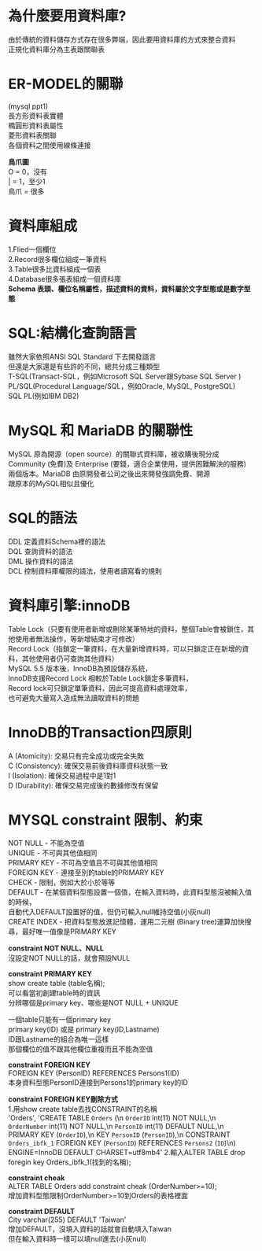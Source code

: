 **為什麼要用資料庫?**
==
由於傳統的資料儲存方式存在很多弊端，因此要用資料庫的方式來整合資料  
正規化資料庫分為主表跟關聯表  

**ER-MODEL的關聯**
== 
(mysql ppt1)  
長方形資料表實體  
橢圓形資料表屬性  
菱形資料表關聯  
各個資料之間使用線條連接  

**鳥爪圖**  
O    = 0，沒有  
|    = 1，至少1  
鳥爪 = 很多  

**資料庫組成**
==
1.Flied一個欄位  
2.Record很多欄位組成一筆資料  
3.Table很多比資料組成一個表  
4.Database很多張表組成一個資料庫  
**Schema 表頭、欄位名稱屬性，描述資料的資料，資料屬於文字型態或是數字型態**  

**SQL:結構化查詢語言**
==
雖然大家依照ANSI SQL Standard 下去開發語言  
但還是大家還是有些許的不同，總共分成三種類型  
T-SQL(Transact-SQL，例如Microsoft SQL Server跟Sybase SQL Server )  
PL/SQL(Procedural Language/SQL，例如Oracle, MySQL, PostgreSQL)  
SQL PL(例如IBM DB2)  

**MySQL 和 MariaDB 的關聯性**
==
MySQL 原為開源（open source）的關聯式資料庫，被收購後現分成  
 Community (免費)及 Enterprise (要錢，適合企業使用，提供困難解決的服務)  
兩個版本。MariaDB 由原開發者公司之後出來開發強調免費、開源  
跟原本的MySQL相似且優化  

**SQL的語法**
==
DDL 定義資料Schema裡的語法  
DQL 查詢資料的語法  
DML 操作資料的語法  
DCL 控制資料庫權限的語法，使用者讀寫看的規則  

**資料庫引擎:innoDB**
==
Table Lock（只要有使用者新增或刪除某筆特地的資料，整個Table會被鎖住，其他使用者無法操作，等新增結束才可修改）  
Record Lock（指鎖定一筆資料，在大量新增資料時，可以只鎖定正在新增的資料，其他使用者仍可查詢其他資料）  
MySQL 5.5 版本後，InnoDB為預設儲存系統，  
InnoDB支援Record Lock 相較於Table Lock鎖定多筆資料，  
Record lock可只鎖定單筆資料，因此可提高資料處理效率，  
也可避免大量寫入造成無法讀取資料的問題  

**InnoDB的Transaction四原則**
==
A (Atomicity): 交易只有完全成功或完全失敗  
C (Consistency): 確保交易前後資料庫資料狀態一致  
I (Isolation): 確保交易過程中是1對1  
D (Durability): 確保交易完成後的數據修改有保留  


**MYSQL constraint 限制、約束**
==
NOT NULL - 不能為空值  
UNIQUE - 不可與其他值相同  
PRIMARY KEY - 不可為空值且不可與其他值相同  
FOREIGN KEY - 連接至別的table的PRIMARY KEY  
CHECK - 限制，例如大於小於等等  
DEFAULT - 在某個資料型態設置一個值，在輸入資料時，此資料型態沒被輸入值的時候，  
          自動代入DEFAULT設置好的值，但仍可輸入null維持空值(小灰null)  
CREATE INDEX - 把資料型態放進記憶體，運用二元樹 (Binary tree)運算加快搜尋，最好唯一值像是PRIMARY KEY  

**constraint NOT NULL、NULL**  
沒設定NOT NULL的話，就會預設NULL  

**constraint PRIMARY KEY**  
show create table (table名稱);  
可以看當初創建table時的資訊  
分辨哪個是primary key、哪些是NOT NULL + UNIQUE  

一個table只能有一個primary key  
primary key(ID) 或是 primary key(ID,Lastname)  
ID跟Lastname的組合為唯一這樣  
那個欄位的值不跟其他欄位重複而且不能為空值  

**constraint FOREIGN KEY**  
FOREIGN KEY (PersonID) REFERENCES Persons1(ID)  
本身資料型態PersonID連接到Persons1的primary key的ID  

**constraint FOREIGN KEY刪除方式**  
1.用show create table去找CONSTRAINT的名稱  
'Orders', 'CREATE TABLE `Orders` (\n  `OrderID` int(11) NOT NULL,\n  `OrderNumber` int(11) NOT NULL,\n  `PersonID` int(11) DEFAULT NULL,\n  PRIMARY KEY (`OrderID`),\n  KEY `PersonID` (`PersonID`),\n  CONSTRAINT `Orders_ibfk_1` FOREIGN KEY (`PersonID`) REFERENCES `Persons2` (`ID`)\n) ENGINE=InnoDB DEFAULT CHARSET=utf8mb4'
2.輸入ALTER TABLE drop foregin key Orders_ibfk_1(找到的名稱);  

**constraint cheak**  
ALTER TABLE Orders add constraint cheak (OrderNumber>=10);  
增加資料型態限制OrderNumber>=10到Orders的表格裡面  

**constraint DEFAULT**  
City varchar(255) DEFAULT 'Taiwan'  
增加DEFAULT，沒填入資料的話就會自動填入Taiwan  
但在輸入資料時一樣可以填null進去(小灰null)  

